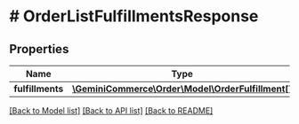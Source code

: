 # # OrderListFulfillmentsResponse


## Properties


Name | Type | Description | Notes
------------ | ------------- | ------------- | -------------
**fulfillments**| [**\GeminiCommerce\Order\Model\OrderFulfillment[]**](OrderFulfillment.md) |   | [optional]


[[Back to Model list]](../../README.md#models) [[Back to API list]](../../README.md#endpoints) [[Back to README]](../../README.md)